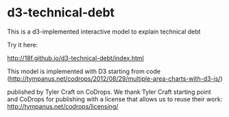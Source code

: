 # d3-technical-debt
This is a d3-implemented interactive model to explain technical debt

Try it here:

http://18f.github.io/d3-technical-debt/index.html


  This model is implemented with D3 starting from code (http://tympanus.net/codrops/2012/08/29/multiple-area-charts-with-d3-js/)

  published by Tyler Craft on CoDrops.  We thank Tyler Craft
  starting point and CoDrops for publishing with a license that
  allows us to reuse their work: http://tympanus.net/codrops/licensing/
